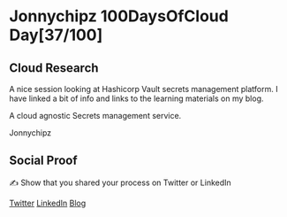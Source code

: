 <!-- This is a template you can use for quick progress days. It removes a lot of the steps we encourage you to share in the longer template 000-DAY-ARTICLE-LONG-TEMPLATE.MD-->

# Jonnychipz 100DaysOfCloud Day[37/100]

## Cloud Research

A nice session looking at Hashicorp Vault secrets management platform. I have linked a bit of info and links to the learning materials on my blog.

A cloud agnostic Secrets management service.

Jonnychipz

## Social Proof

✍️ Show that you shared your process on Twitter or LinkedIn

[Twitter](https://twitter.com/jonnychipz/status/1312116233534275589)
[LinkedIn](https://www.linkedin.com/posts/japlunn_day37100-100daysofcloud-jonnychipz-activity-6717881921642229761-va7N)
[Blog](https://jonnychipz.com/2020/10/02/day37-100-100daysofcloud-jonnychipz-hashicorp-vault/)
